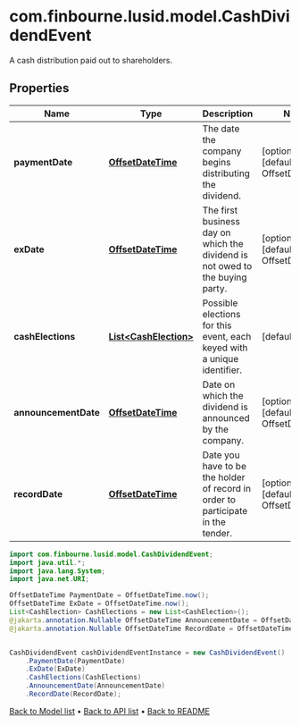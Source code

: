 # com.finbourne.lusid.model.CashDividendEvent
A cash distribution paid out to shareholders.

## Properties

Name | Type | Description | Notes
------------ | ------------- | ------------- | -------------
**paymentDate** | [**OffsetDateTime**](OffsetDateTime.md) | The date the company begins distributing the dividend. | [optional] [default to OffsetDateTime]
**exDate** | [**OffsetDateTime**](OffsetDateTime.md) | The first business day on which the dividend is not owed to the buying party. | [optional] [default to OffsetDateTime]
**cashElections** | [**List&lt;CashElection&gt;**](CashElection.md) | Possible elections for this event, each keyed with a unique identifier. | [default to List<CashElection>]
**announcementDate** | [**OffsetDateTime**](OffsetDateTime.md) | Date on which the dividend is announced by the company. | [optional] [default to OffsetDateTime]
**recordDate** | [**OffsetDateTime**](OffsetDateTime.md) | Date you have to be the holder of record in order to participate in the tender. | [optional] [default to OffsetDateTime]

```java
import com.finbourne.lusid.model.CashDividendEvent;
import java.util.*;
import java.lang.System;
import java.net.URI;

OffsetDateTime PaymentDate = OffsetDateTime.now();
OffsetDateTime ExDate = OffsetDateTime.now();
List<CashElection> CashElections = new List<CashElection>();
@jakarta.annotation.Nullable OffsetDateTime AnnouncementDate = OffsetDateTime.now();
@jakarta.annotation.Nullable OffsetDateTime RecordDate = OffsetDateTime.now();


CashDividendEvent cashDividendEventInstance = new CashDividendEvent()
    .PaymentDate(PaymentDate)
    .ExDate(ExDate)
    .CashElections(CashElections)
    .AnnouncementDate(AnnouncementDate)
    .RecordDate(RecordDate);
```


[Back to Model list](../README.md#documentation-for-models) &#8226; [Back to API list](../README.md#documentation-for-api-endpoints) &#8226; [Back to README](../README.md)
